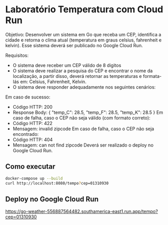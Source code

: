 # Laboratório Temperatura com Cloud Run 

Objetivo: 
Desenvolver um sistema em Go que receba um CEP, identifica a cidade e retorna o clima atual (temperatura em graus celsius, fahrenheit e kelvin). Esse sistema deverá ser publicado no Google Cloud Run.

Requisitos:

- O sistema deve receber um CEP válido de 8 digitos
- O sistema deve realizar a pesquisa do CEP e encontrar o nome da localização, a partir disso, deverá retornar as temperaturas e formata-lás em: Celsius, Fahrenheit, Kelvin.
- O sistema deve responder adequadamente nos seguintes cenários:

Em caso de sucesso:
- Código HTTP: 200
- Response Body: { "temp_C": 28.5, "temp_F": 28.5, "temp_K": 28.5 }
Em caso de falha, caso o CEP não seja válido (com formato correto):
- Código HTTP: 422
- Mensagem: invalid zipcode
​​​Em caso de falha, caso o CEP não seja encontrado:
- Código HTTP: 404
- Mensagem: can not find zipcode
Deverá ser realizado o deploy no Google Cloud Run.


## Como executar

```bash
docker-compose up --build
curl http://localhost:8080/tempo?cep=01310930
```


## Deploy no Google Cloud Run

https://go-weather-556887564482.southamerica-east1.run.app/tempo?cep=01310930
